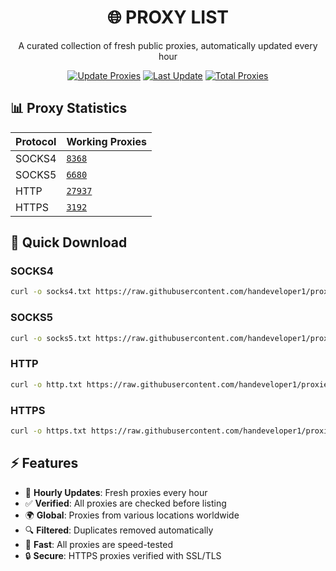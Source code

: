 <div align="center">

# 🌐 PROXY LIST

A curated collection of fresh public proxies, automatically updated every hour

[![Update Proxies](https://github.com/handeveloper1/proxies/actions/workflows/Github.Action.Proxies.yml/badge.svg)](https://github.com/handeveloper1/proxies/actions/workflows/blank.yml)
[![Last Update](https://img.shields.io/badge/Updated-2025.04.01/15:02:36Z-brightgreen.svg)](#)
[![Total Proxies](https://img.shields.io/badge/Total%20Proxies-46177-blue.svg)](#)

</div>

## 📊 Proxy Statistics
| Protocol | Working Proxies |
|----------|----------------|
| SOCKS4   | [`8368`](https://raw.githubusercontent.com/handeveloper1/proxies/main/proxies/socks4.txt) |
| SOCKS5   | [`6680`](https://raw.githubusercontent.com/handeveloper1/proxies/main/proxies/socks5.txt) |
| HTTP     | [`27937`](https://raw.githubusercontent.com/handeveloper1/proxies/main/proxies/http.txt) |
| HTTPS    | [`3192`](https://raw.githubusercontent.com/handeveloper1/proxies/main/proxies/https.txt) |

## 🚀 Quick Download

### SOCKS4
```bash
curl -o socks4.txt https://raw.githubusercontent.com/handeveloper1/proxies/main/proxies/socks4.txt
```

### SOCKS5
```bash
curl -o socks5.txt https://raw.githubusercontent.com/handeveloper1/proxies/main/proxies/socks5.txt
```

### HTTP
```bash
curl -o http.txt https://raw.githubusercontent.com/handeveloper1/proxies/main/proxies/http.txt
```

### HTTPS
```bash
curl -o https.txt https://raw.githubusercontent.com/handeveloper1/proxies/main/proxies/https.txt
```

## ⚡ Features

- 🔄 **Hourly Updates**: Fresh proxies every hour
- ✅ **Verified**: All proxies are checked before listing
- 🌍 **Global**: Proxies from various locations worldwide
- 🔍 **Filtered**: Duplicates removed automatically
- 💨 **Fast**: All proxies are speed-tested
- 🔒 **Secure**: HTTPS proxies verified with SSL/TLS

